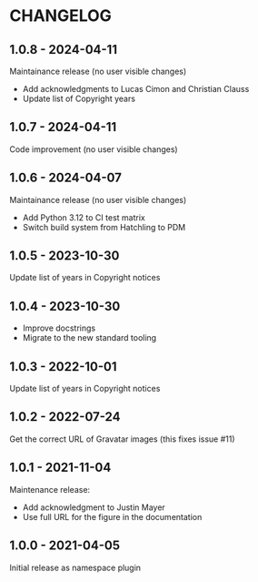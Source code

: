 CHANGELOG
=========

1.0.8 - 2024-04-11
------------------

Maintainance release (no user visible changes)

* Add acknowledgments to Lucas Cimon and Christian Clauss
* Update list of Copyright years

1.0.7 - 2024-04-11
------------------

Code improvement (no user visible changes)

1.0.6 - 2024-04-07
------------------

Maintainance release (no user visible changes)

* Add Python 3.12 to CI test matrix
* Switch build system from Hatchling to PDM

1.0.5 - 2023-10-30
------------------

Update list of years in Copyright notices

1.0.4 - 2023-10-30
------------------

- Improve docstrings
- Migrate to the new standard tooling

1.0.3 - 2022-10-01
------------------

Update list of years in Copyright notices

1.0.2 - 2022-07-24
------------------

Get the correct URL of Gravatar images (this fixes issue #11)

1.0.1 - 2021-11-04
------------------

Maintenance release:
- Add acknowledgment to Justin Mayer
- Use full URL for the figure in the documentation

1.0.0 - 2021-04-05
------------------

Initial release as namespace plugin
